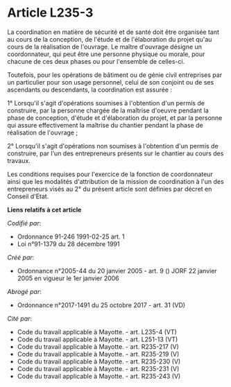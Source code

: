 # Article L235-3

La coordination en matière de sécurité et de santé doit être organisée tant au cours de la conception, de l'étude et de
l'élaboration du projet qu'au cours de la réalisation de l'ouvrage. Le maître d'ouvrage désigne un coordonnateur, qui peut
être une personne physique ou morale, pour chacune de ces deux phases ou pour l'ensemble de celles-ci.

Toutefois, pour les opérations de bâtiment ou de génie civil entreprises par un particulier pour son usage personnel, celui
de son conjoint ou de ses ascendants ou descendants, la coordination est assurée :

1° Lorsqu'il s'agit d'opérations soumises à l'obtention d'un permis de construire, par la personne chargée de la maîtrise
d'oeuvre pendant la phase de conception, d'étude et d'élaboration du projet, et par la personne qui assure effectivement la
maîtrise du chantier pendant la phase de réalisation de l'ouvrage ;

2° Lorsqu'il s'agit d'opérations non soumises à l'obtention d'un permis de construire, par l'un des entrepreneurs présents
sur le chantier au cours des travaux.

Les conditions requises pour l'exercice de la fonction de coordonnateur ainsi que les modalités d'attribution de la mission
de coordination à l'un des entrepreneurs visés au 2° du présent article sont définies par décret en Conseil d'Etat.

**Liens relatifs à cet article**

_Codifié par_:

  - Ordonnance 91-246 1991-02-25 art. 1
  - Loi n°91-1379 du 28 décembre 1991

_Créé par_:

  - Ordonnance n°2005-44 du 20 janvier 2005 - art. 9 () JORF 22 janvier 2005 en vigueur le 1er janvier 2006

_Abrogé par_:

  - Ordonnance n°2017-1491 du 25 octobre 2017 - art. 31 (VD)

_Cité par_:

  - Code du travail applicable à Mayotte. - art. L235-4 (VT)
  - Code du travail applicable à Mayotte. - art. L251-13 (VT)
  - Code du travail applicable à Mayotte. - art. R235-217 (V)
  - Code du travail applicable à Mayotte. - art. R235-219 (V)
  - Code du travail applicable à Mayotte. - art. R235-230 (V)
  - Code du travail applicable à Mayotte. - art. R235-231 (V)
  - Code du travail applicable à Mayotte. - art. R235-243 (V)
